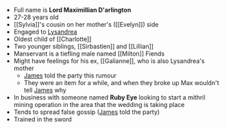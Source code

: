 - Full name is **Lord Maximillian D'arlington**
- 27-28 years old
- [[Sylvia]]'s cousin on her mother's ([[Evelyn]]) side
- Engaged to [Lysandrea](NPCs/Living/Lysandrea.md)
- Oldest child of [[Charlotte]]
- Two younger siblings, [[Sirbastien]] and [[Lillian]]
- Manservant is a tiefling male named [[Milton]] Fiends
- Might have feelings for his ex, [[Galianne]], who is also Lysandrea's mother
	- [James](NPCs/Living/James.md) told the party this rumour
	- They were an item for a while, and when they broke up Max wouldn't tell [James](NPCs/Living/James.md) why
- In business with someone named **Ruby Eye** looking to start a mithril mining operation in the area that the wedding is taking place
- Tends to spread false gossip ([James](NPCs/Living/James.md) told the party)
- Trained in the sword
